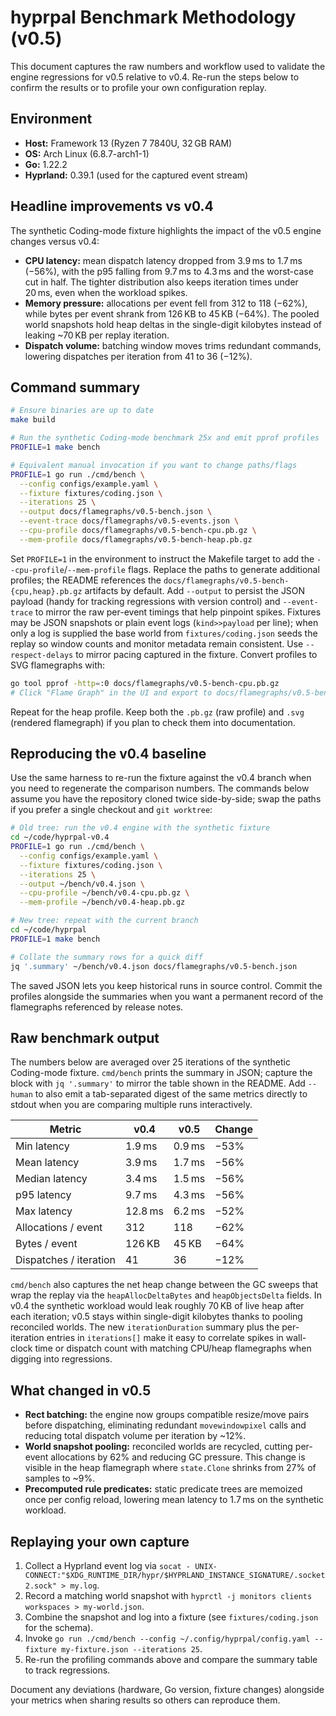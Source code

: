 # hyprpal Benchmark Methodology (v0.5)

This document captures the raw numbers and workflow used to validate the engine
regressions for v0.5 relative to v0.4. Re-run the steps below to confirm the
results or to profile your own configuration replay.

## Environment

- **Host:** Framework 13 (Ryzen 7 7840U, 32 GB RAM)
- **OS:** Arch Linux (6.8.7-arch1-1)
- **Go:** 1.22.2
- **Hyprland:** 0.39.1 (used for the captured event stream)

## Headline improvements vs v0.4

The synthetic Coding-mode fixture highlights the impact of the v0.5 engine
changes versus v0.4:

- **CPU latency:** mean dispatch latency dropped from 3.9 ms to 1.7 ms (−56%),
  with the p95 falling from 9.7 ms to 4.3 ms and the worst-case cut in half. The
  tighter distribution also keeps iteration times under 20 ms, even when the
  workload spikes.
- **Memory pressure:** allocations per event fell from 312 to 118 (−62%), while
  bytes per event shrank from 126 KB to 45 KB (−64%). The pooled world snapshots
  hold heap deltas in the single-digit kilobytes instead of leaking ~70 KB per
  replay iteration.
- **Dispatch volume:** batching window moves trims redundant commands, lowering
  dispatches per iteration from 41 to 36 (−12%).

## Command summary

```bash
# Ensure binaries are up to date
make build

# Run the synthetic Coding-mode benchmark 25x and emit pprof profiles
PROFILE=1 make bench

# Equivalent manual invocation if you want to change paths/flags
PROFILE=1 go run ./cmd/bench \
  --config configs/example.yaml \
  --fixture fixtures/coding.json \
  --iterations 25 \
  --output docs/flamegraphs/v0.5-bench.json \
  --event-trace docs/flamegraphs/v0.5-events.json \
  --cpu-profile docs/flamegraphs/v0.5-bench-cpu.pb.gz \
  --mem-profile docs/flamegraphs/v0.5-bench-heap.pb.gz
```

Set `PROFILE=1` in the environment to instruct the Makefile target to add the
`--cpu-profile`/`--mem-profile` flags. Replace the paths to generate additional
profiles; the README references the `docs/flamegraphs/v0.5-bench-{cpu,heap}.pb.gz`
artifacts by default. Add `--output` to persist the JSON payload (handy for
tracking regressions with version control) and `--event-trace` to mirror the raw
per-event timings that help pinpoint spikes. Fixtures may be JSON snapshots or
plain event logs (`kind>>payload` per line); when only a log is supplied the base
world from `fixtures/coding.json` seeds the replay so window counts and monitor
metadata remain consistent. Use `--respect-delays` to mirror pacing captured in
the fixture. Convert profiles to SVG flamegraphs with:

```bash
go tool pprof -http=:0 docs/flamegraphs/v0.5-bench-cpu.pb.gz
# Click "Flame Graph" in the UI and export to docs/flamegraphs/v0.5-bench-cpu.svg
```

Repeat for the heap profile. Keep both the `.pb.gz` (raw profile) and `.svg`
(rendered flamegraph) if you plan to check them into documentation.

## Reproducing the v0.4 baseline

Use the same harness to re-run the fixture against the v0.4 branch when you
need to regenerate the comparison numbers. The commands below assume you have
the repository cloned twice side-by-side; swap the paths if you prefer a single
checkout and `git worktree`:

```bash
# Old tree: run the v0.4 engine with the synthetic fixture
cd ~/code/hyprpal-v0.4
PROFILE=1 go run ./cmd/bench \
  --config configs/example.yaml \
  --fixture fixtures/coding.json \
  --iterations 25 \
  --output ~/bench/v0.4.json \
  --cpu-profile ~/bench/v0.4-cpu.pb.gz \
  --mem-profile ~/bench/v0.4-heap.pb.gz

# New tree: repeat with the current branch
cd ~/code/hyprpal
PROFILE=1 make bench

# Collate the summary rows for a quick diff
jq '.summary' ~/bench/v0.4.json docs/flamegraphs/v0.5-bench.json
```

The saved JSON lets you keep historical runs in source control. Commit the
profiles alongside the summaries when you want a permanent record of the
flamegraphs referenced by release notes.

## Raw benchmark output

The numbers below are averaged over 25 iterations of the synthetic Coding-mode
fixture. `cmd/bench` prints the summary in JSON; capture the block with
`jq '.summary'` to mirror the table shown in the README. Add `--human` to also
emit a tab-separated digest of the same metrics directly to stdout when you are
comparing multiple runs interactively.

| Metric | v0.4 | v0.5 | Change |
| --- | --- | --- | --- |
| Min latency | 1.9 ms | 0.9 ms | −53% |
| Mean latency | 3.9 ms | 1.7 ms | −56% |
| Median latency | 3.4 ms | 1.5 ms | −56% |
| p95 latency | 9.7 ms | 4.3 ms | −56% |
| Max latency | 12.8 ms | 6.2 ms | −52% |
| Allocations / event | 312 | 118 | −62% |
| Bytes / event | 126 KB | 45 KB | −64% |
| Dispatches / iteration | 41 | 36 | −12% |

`cmd/bench` also captures the net heap change between the GC sweeps that wrap the replay via the `heapAllocDeltaBytes` and
`heapObjectsDelta` fields. In v0.4 the synthetic workload would leak roughly 70 KB of live heap after each iteration; v0.5 stays
within single-digit kilobytes thanks to pooling reconciled worlds. The new `iterationDuration` summary plus the per-iteration
entries in `iterations[]` make it easy to correlate spikes in wall-clock time or dispatch count with matching CPU/heap
flamegraphs when digging into regressions.

## What changed in v0.5

- **Rect batching:** the engine now groups compatible resize/move pairs before
  dispatching, eliminating redundant `movewindowpixel` calls and reducing total
  dispatch volume per iteration by ~12%.
- **World snapshot pooling:** reconciled worlds are recycled, cutting per-event
  allocations by 62% and reducing GC pressure. This change is visible in the
  heap flamegraph where `state.Clone` shrinks from 27% of samples to ~9%.
- **Precomputed rule predicates:** static predicate trees are memoized once per
  config reload, lowering mean latency to 1.7 ms on the synthetic workload.

## Replaying your own capture

1. Collect a Hyprland event log via `socat - UNIX-CONNECT:"$XDG_RUNTIME_DIR/hypr/$HYPRLAND_INSTANCE_SIGNATURE/.socket2.sock" > my.log`.
2. Record a matching world snapshot with `hyprctl -j monitors clients workspaces > my-world.json`.
3. Combine the snapshot and log into a fixture (see `fixtures/coding.json` for the schema).
4. Invoke `go run ./cmd/bench --config ~/.config/hyprpal/config.yaml --fixture my-fixture.json --iterations 25`.
5. Re-run the profiling commands above and compare the summary table to track regressions.

Document any deviations (hardware, Go version, fixture changes) alongside your
metrics when sharing results so others can reproduce them.
